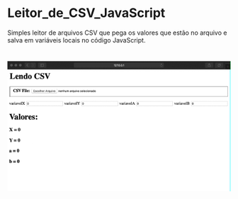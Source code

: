 # Leitor_de_CSV_JavaScript
Simples leitor de arquivos CSV que pega os valores que estão no arquivo e salva em variáveis locais no código JavaScript.

<h1 align="center">
    <img alt="exemple" title="#exemple" src="Exemplo_Gif/Lendo_CSV.gif" width="800px" />
</h1>
